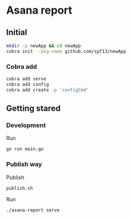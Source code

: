 # Asana report

## Initial

```sh
mkdir -p newApp && cd newApp
cobra init --pkg-name github.com/spf13/newApp
```

### Cobra add

```sh
cobra add serve
cobra add config
cobra add create -p 'configCmd'
```

## Getting stared

### Development

Run

```sh
go run main.go
```

### Publish way

Publish

```sh
publish.sh
```

Run

```sh
./asana-report serve
```
